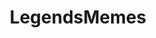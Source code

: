 ---
title: LegendsMemes
crosslinks:
- BattlefrontMemes
- anthologymemes
- SequelMemes
- PrequelMemes
- KOTORmemes
- fateextella
- prequel
- StarWarsEU
---